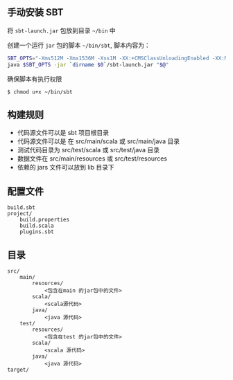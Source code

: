 ## 手动安装 SBT

将 `sbt-launch.jar` 包放到目录 `~/bin` 中

创建一个运行 `jar` 包的脚本 `~/bin/sbt`, 脚本内容为：

``` sh
SBT_OPTS="-Xms512M -Xmx1536M -Xss1M -XX:+CMSClassUnloadingEnabled -XX:MaxPermSize=256M"
java $SBT_OPTS -jar `dirname $0`/sbt-launch.jar "$@"
```

确保脚本有执行权限

    $ chmod u+x ~/bin/sbt

## 构建规则

* 代码源文件可以是 sbt 项目根目录
* 代码源文件可以是 在 src/main/scala 或 src/main/java 目录
* 测试代码目录为 src/test/scala 或 src/test/java 目录
* 数据文件在 src/main/resources 或 src/test/resources
* 依赖的 jars 文件可以放到 lib 目录下

## 配置文件

    build.sbt
    project/
        build.properties
        build.scala
        plugins.sbt

## 目录

    src/
        main/
            resources/
                <包含在main 的jar包中的文件>
            scala/
                <scala源代码>
            java/
                <java 源代码>
        test/
            resources/
                <包含在test 的jar包中的文件>
            scala/
                <scala 源代码>
            java/
                <java 源代码>
    target/
